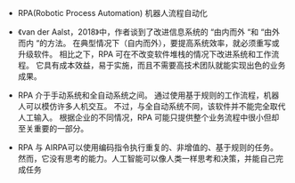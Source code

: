 - RPA(Robotic Process Automation) 机器人流程自动化

- 《van der Aalst，2018》中，作者谈到了改进信息系统的 “由内而外 “和 “由外而内 “的方法。 在典型情况下（自内而外），要提高系统效率，就必须重写或升级软件。 相比之下，RPA 可在不改变软件堆栈的情况下改进系统和工作流程。 它具有成本效益，易于实施，而且不需要高技术团队就能实现出色的业务成果。

- RPA 介于手动系统和全自动系统之间。 通过使用基于规则的工作流程，机器人可以模仿许多人机交互。 不过，与全自动系统不同，该软件并不能完全取代人工输入。 根据企业的不同情况，RPA 可能只提供整个业务流程中很小但却至关重要的一部分。

- RPA 与 AIRPA可以使用编码指令执行重复的、非增值的、基于规则的任务。然而，它没有思考的能力。人工智能可以像人类一样思考和决策，并能自己完成任务


